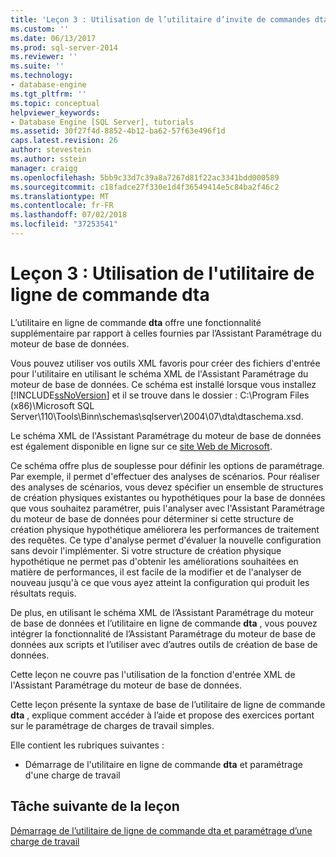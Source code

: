 ```yaml
---
title: 'Leçon 3 : Utilisation de l’utilitaire d’invite de commandes dta | Microsoft Docs'
ms.custom: ''
ms.date: 06/13/2017
ms.prod: sql-server-2014
ms.reviewer: ''
ms.suite: ''
ms.technology:
- database-engine
ms.tgt_pltfrm: ''
ms.topic: conceptual
helpviewer_keywords:
- Database Engine [SQL Server], tutorials
ms.assetid: 30f27f4d-8852-4b12-ba62-57f63e496f1d
caps.latest.revision: 26
author: stevestein
ms.author: sstein
manager: craigg
ms.openlocfilehash: 5bb9c33d7c39a8a7267d81f22ac3341bdd000589
ms.sourcegitcommit: c18fadce27f330e1d4f36549414e5c84ba2f46c2
ms.translationtype: MT
ms.contentlocale: fr-FR
ms.lasthandoff: 07/02/2018
ms.locfileid: "37253541"
---
```

# <a name="lesson-3-using-the-dta-command-prompt-utility"></a>Leçon 3 : Utilisation de l'utilitaire de ligne de commande dta
  L’utilitaire en ligne de commande **dta** offre une fonctionnalité supplémentaire par rapport à celles fournies par l’Assistant Paramétrage du moteur de base de données.  
  
 Vous pouvez utiliser vos outils XML favoris pour créer des fichiers d'entrée pour l'utilitaire en utilisant le schéma XML de l'Assistant Paramétrage du moteur de base de données. Ce schéma est installé lorsque vous installez [!INCLUDE[ssNoVersion](../../includes/ssnoversion-md.md)] et il se trouve dans le dossier : C:\Program Files (x86)\Microsoft SQL Server\110\Tools\Binn\schemas\sqlserver\2004\07\dta\dtaschema.xsd.  
  
 Le schéma XML de l'Assistant Paramétrage du moteur de base de données est également disponible en ligne sur ce [site Web de Microsoft](http://go.microsoft.com/fwlink/?linkid=43100&clcid=0x409).  
  
 Ce schéma offre plus de souplesse pour définir les options de paramétrage. Par exemple, il permet d'effectuer des analyses de scénarios. Pour réaliser des analyses de scénarios, vous devez spécifier un ensemble de structures de création physiques existantes ou hypothétiques pour la base de données que vous souhaitez paramétrer, puis l'analyser avec l'Assistant Paramétrage du moteur de base de données pour déterminer si cette structure de création physique hypothétique améliorera les performances de traitement des requêtes. Ce type d'analyse permet d'évaluer la nouvelle configuration sans devoir l'implémenter. Si votre structure de création physique hypothétique ne permet pas d'obtenir les améliorations souhaitées en matière de performances, il est facile de la modifier et de l'analyser de nouveau jusqu'à ce que vous ayez atteint la configuration qui produit les résultats requis.  
  
 De plus, en utilisant le schéma XML de l’Assistant Paramétrage du moteur de base de données et l’utilitaire en ligne de commande **dta** , vous pouvez intégrer la fonctionnalité de l’Assistant Paramétrage du moteur de base de données aux scripts et l’utiliser avec d’autres outils de création de base de données.  
  
 Cette leçon ne couvre pas l'utilisation de la fonction d'entrée XML de l'Assistant Paramétrage du moteur de base de données.  
  
 Cette leçon présente la syntaxe de base de l’utilitaire de ligne de commande **dta** , explique comment accéder à l’aide et propose des exercices portant sur le paramétrage de charges de travail simples.  
  
 Elle contient les rubriques suivantes :  
  
-   Démarrage de l'utilitaire en ligne de commande **dta** et paramétrage d'une charge de travail  
  
## <a name="next-task-in-lesson"></a>Tâche suivante de la leçon  
 [Démarrage de l’utilitaire de ligne de commande dta et paramétrage d’une charge de travail](lesson-1-1-tuning-a-workload.md)  
  
  
